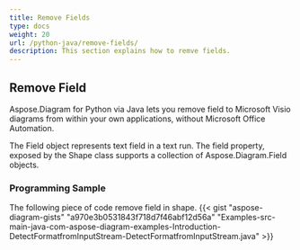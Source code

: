 ```yaml
---
title: Remove Fields
type: docs
weight: 20
url: /python-java/remove-fields/
description: This section explains how to remve fields.
---
```


## **Remove Field**
Aspose.Diagram for Python via Java lets you remove field to Microsoft Visio diagrams from within your own applications, without Microsoft Office Automation. 

The Field object represents text field in a text run. The field property, exposed by the Shape class supports a collection of Aspose.Diagram.Field objects.

### **Programming Sample**
The following piece of code remove field in shape.
{{< gist "aspose-diagram-gists" "a970e3b0531843f718d7f46abf12d56a" "Examples-src-main-java-com-aspose-diagram-examples-Introduction-DetectFormatfromInputStream-DetectFormatfromInputStream.java" >}}

